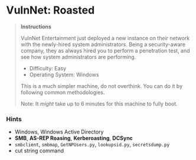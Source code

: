 # VulnNet: Roasted

> ************Instructions************
> 
> 
> VulnNet Entertainment just deployed a new instance on their network with the newly-hired system administrators. Being a security-aware company, they as always hired you to perform a penetration test, and see how system administrators are performing.
> 
> - Difficulty: Easy
> - Operating System: Windows
> 
> This is a much simpler machine, do not overthink. You can do it by following common methodologies.
> 
> Note: It *might* take up to 6 minutes for this machine to fully boot.
> 

### Hints
- Windows, Windows Active Directory
- **SMB**, **AS-REP Roasing**, **Kerberoasting**, **DCSync**
- `smbclient`, `smbmap`, `GetNPUsers.py`, `lookupsid.py`, `secretsdump.py`
- cut string command